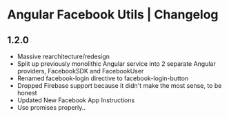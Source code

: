Angular Facebook Utils | Changelog
==================================

1.2.0
-----

- Massive rearchitecture/redesign
- Split up previously monolithic Angular service into 2 separate Angular providers, FacebookSDK and FacebookUser
- Renamed facebook-login directive to facebook-login-button
- Dropped Firebase support because it didn't make the most sense, to be honest
- Updated New Facebook App Instructions
- Use promises properly..
